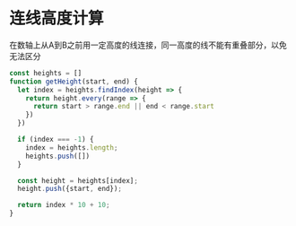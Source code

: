 # 连线高度计算

在数轴上从A到B之前用一定高度的线连接，同一高度的线不能有重叠部分，以免无法区分

```javascript
const heights = []
function getHeight(start, end) {
  let index = heights.findIndex(height => {
    return height.every(range => {
      return start > range.end || end < range.start
    })
  })

  if (index === -1) {
    index = heights.length;
    heights.push([])
  }

  const height = heights[index];
  height.push({start, end});

  return index * 10 + 10;
}
```
